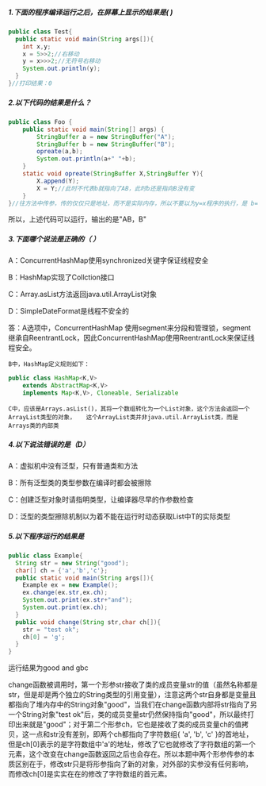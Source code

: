##### 1.下面的程序编译运行之后，在屏幕上显示的结果是( )

```java
public class Test{
  public static void main(String args[]){
    int x,y;
    x = 5>>2;//右移动
    y = x>>>2;//无符号右移动
    System.out.println(y);
  }
}//打印结果：0
```

##### 2.以下代码的结果是什么？

```java
public class Foo {
    public static void main(String[] args) {
        StringBuffer a = new StringBuffer("A");
        StringBuffer b = new StringBuffer("B");
        opreate(a,b);
        System.out.println(a+" "+b);
    }
    static void opreate(StringBuffer X,StringBuffer Y){
        X.append(Y);
        X = Y;//此时不代表b就指向了AB，此时b还是指向B没有变
    }
}//往方法中传参，传的仅仅只是地址，而不是实际内存，所以不要以为y=x程序的执行，是 b=a的执行。
```

所以，上述代码可以运行，输出的是"AB，B"



##### 3.下面哪个说法是正确的（ ）

A：ConcurrentHashMap使用synchronized关键字保证线程安全

B：HashMap实现了Collction接口

C：Array.asList方法返回java.util.ArrayList对象

D：SimpleDateFormat是线程不安全的



答：A选项中，ConcurrentHashMap   使用segment来分段和管理锁，segment继承自ReentrantLock，因此ConcurrentHashMap使用ReentrantLock来保证线程安全。 

  	B中，HashMap定义规则如下： 

```java
public class HashMap<K,V>
    extends AbstractMap<K,V>
    implements Map<K,V>, Cloneable, Serializable
```

  	C中，应该是Arrays.asList()，其将一个数组转化为一个List对象，这个方法会返回一个ArrayList类型的对象，   这个ArrayList类并非java.util.ArrayList类，而是Arrays类的内部类



##### 4.以下说法错误的是（D）

A：虚拟机中没有泛型，只有普通类和方法

B：所有泛型类的类型参数在编译时都会被擦除

C：创建泛型对象时请指明类型，让编译器尽早的作参数检查

D：泛型的类型擦除机制以为着不能在运行时动态获取List<T>中T的实际类型

##### 5.以下程序运行的结果是

```java
public class Example{
  String str = new String("good");
  char[] ch = {'a','b','c'};
  public static void main(String args[]){
    Example ex = new Example();
    ex.change(ex.str,ex.ch);
    System.out.print(ex.str+"and");
    System.out.print(ex.ch);
  }
  public void change(String str,char ch[]){
    str = "test ok";
    ch[0] = 'g';
  }
}
```

运行结果为good and gbc

​	change函数被调用时，第一个形参str接收了类的成员变量str的值（虽然名称都是str，但是却是两个独立的String类型的引用变量），注意这两个str自身都是变量且都指向了堆内存中的String对象"good"，当我们在change函数内部将str指向了另一个String对象"test ok"后，类的成员变量str仍然保持指向"good"，所以最终打印出来就是"good"；对于第二个形参ch，它也是接收了类的成员变量ch的值拷贝，这一点和str没有差别，即两个ch都指向了字符数组{ 'a', 'b', 'c' }的首地址，但是ch[0]表示的是字符数组中'a'的地址，修改了它也就修改了字符数组的第一个元素，这个改变在change函数返回之后也会存在。所以本题中两个形参传参的本质区别在于，修改str只是将形参指向了新的对象，对外部的实参没有任何影响，而修改ch[0]是实实在在的修改了字符数组的首元素。



